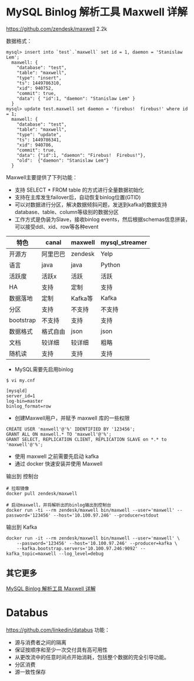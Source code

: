 # MySQL Binlog 解析工具 Maxwell 详解

https://github.com/zendesk/maxwell 2.2k

数据格式：
```
mysql> insert into `test`.`maxwell` set id = 1, daemon = 'Stanislaw Lem';
  maxwell: {
    "database": "test",
    "table": "maxwell",
    "type": "insert",
    "ts": 1449786310,
    "xid": 940752,
    "commit": true,
    "data": { "id":1, "daemon": "Stanislaw Lem" }
  }
mysql> update test.maxwell set daemon = 'firebus!  firebus!' where id = 1;
  maxwell: {
    "database": "test",
    "table": "maxwell",
    "type": "update",
    "ts": 1449786341,
    "xid": 940786,
    "commit": true,
    "data": {"id":1, "daemon": "Firebus!  Firebus!"},
    "old":  {"daemon": "Stanislaw Lem"}
  }
```

Maxwell主要提供了下列功能：

- 支持 SELECT * FROM table 的方式进行全量数据初始化
- 支持在主库发生failover后，自动恢复binlog位置(GTID)
- 可以对数据进行分区，解决数据倾斜问题，发送到kafka的数据支持database、table、column等级别的数据分区
- 工作方式是伪装为Slave，接收binlog events，然后根据schemas信息拼装，可以接受ddl、xid、row等各种event

特色|canal|maxwell|mysql_streamer
---|---|---|---
开源方|阿里巴巴|zendesk|Yelp
语言|java|java|Python
活跃度|活跃x|活跃|活跃
HA|支持|定制|支持
数据落地|定制|Kafka等|Kafka
分区|支持|不支持|不支持
bootstrap|不支持|支持|支持
数据格式|格式自由|json|json
文档|较详细|较详细|粗略
随机读|支持|支持|支持

- MySQL需要先启用binlog
```
$ vi my.cnf

[mysqld]
server_id=1
log-bin=master
binlog_format=row
```
- 创建Maxwell用户，并赋予 maxwell 库的一些权限
```
CREATE USER 'maxwell'@'%' IDENTIFIED BY '123456';
GRANT ALL ON maxwell.* TO 'maxwell'@'%';
GRANT SELECT, REPLICATION CLIENT, REPLICATION SLAVE on *.* to 'maxwell'@'%'; 
```
- 使用 maxwell 之前需要先启动 kafka
- 通过 docker 快速安装并使用 Maxwell

输出到 控制台
```
# 拉取镜像 
docker pull zendesk/maxwell

# 启动maxwell，并将解析出的binlog输出到控制台
docker run -ti --rm zendesk/maxwell bin/maxwell --user='maxwell' --password='123456' --host='10.100.97.246' --producer=stdout
```
输出到 Kafka
```
docker run -it --rm zendesk/maxwell bin/maxwell --user='maxwell' \
    --password='123456' --host='10.100.97.246' --producer=kafka \
    --kafka.bootstrap.servers='10.100.97.246:9092' --kafka_topic=maxwell --log_level=debug
```

## 其它更多
[MySQL Binlog 解析工具 Maxwell 详解](https://blog.csdn.net/wwwdc1012/article/details/88388552)

# Databus
https://github.com/linkedin/databus
功能：
- 源与消费者之间的隔离
- 保证按顺序和至少一次交付具有高可用性
- 从更改流中的任意时间点开始消耗，包括整个数据的完全引导功能。
- 分区消费
- 源一致性保存
